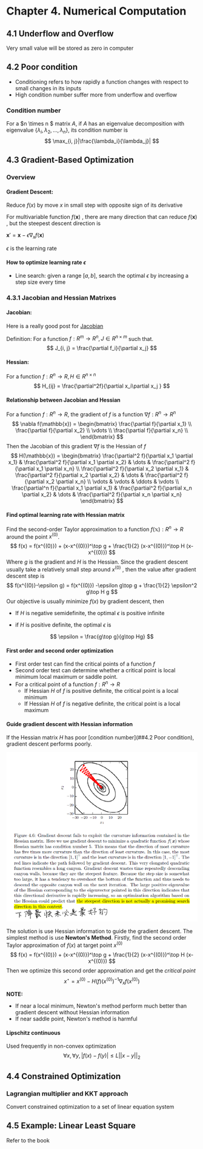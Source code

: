 # Chapter 4. Numerical Computation

## 4.1 Underflow and Overflow 

Very small value will be stored as zero in computer



## 4.2 Poor condition 

* Conditioning refers to how rapidly a function changes with respect to small changes in its inputs
* High condition number suffer more from underflow and overflow 



### Condition number

For a $n \times n $ matrix $A$, if $A$ has an eigenvalue decomposition with eigenvalue $\{\lambda_i, \lambda_2, \dots, \lambda_n\}$, its condition number is 
$$
\max_{i, j}|\frac{\lambda_i}{\lambda_j}|
$$



## 4.3 Gradient-Based Optimization 

### Overview

#### Gradient Descent:

Reduce $f(x)$ by move $x$ in small step with opposite sign of its derivative 

For multivariable function $f(\mathbf{x})$ , there are many direction that can reduce $f(\mathbf{x})$ , but the steepest descent direction is  

$\mathbf{x}' = \mathbf{x} - \epsilon \nabla_x f(\mathbf{x})$

$\epsilon$ is the learning rate 



#### How to optimize learning rate $\epsilon$ 

* Line search: given a range $[a, b]$, search the optimal $\epsilon$ by increasing a step size every time



### 4.3.1 Jacobian and Hessian Matrixes 

#### Jacobian:

Here is a really good post for [Jacobian](https://zhuanlan.zhihu.com/p/37306749)

Definition: For a function $f : R^m\to R^n, J\in R^{n\times m}$ such that. 
$$
J_{i, j} = \frac{\partial f_i}{\partial x_j}
$$



#### Hessian:

For a function $f: R^n \to R,  H\in R^{n\times n}$
$$
H_{ij} = \frac{\partial^2f}{\partial x_i\partial x_j }
$$

#### Relationship between Jacobian and Hessian

For a function $f: R^n \to R$, the gradient of $f$ is a function $\nabla f: R^n \to R^n$
$$
\nabla f(\mathbb{x}) = \begin{bmatrix}
	\frac{\partial f}{\partial x_1} \\
	\frac{\partial f}{\partial x_2} \\
	\vdots \\
	\frac{\partial f}{\partial x_n} \\
\end{bmatrix}
$$
Then the Jacobian of this gradient $\nabla f$ is the Hessian of $f$
$$
H(\mathbb{x}) = \begin{bmatrix}
\frac{\partial^2 f}{\partial x_1 \partial x_1} & \frac{\partial^2 f}{\partial x_1 \partial x_2} & \dots & \frac{\partial^2 f}{\partial x_1 \partial x_n}  \\
\frac{\partial^2 f}{\partial x_2 \partial x_1} & \frac{\partial^2 f}{\partial x_2 \partial x_2} & \dots & \frac{\partial^2 f}{\partial x_2 \partial x_n}  \\
\vdots & \vdots & \ddots & \vdots \\
\frac{\partial^n f}{\partial x_1 \partial x_1} & \frac{\partial^2 f}{\partial x_n \partial x_2} & \dots & \frac{\partial^2 f}{\partial x_n \partial x_n} 
\end{bmatrix}
$$

#### Find optimal learning rate with Hessian matrix

Find the second-order Taylor approximation to a function $f(\mathbb{x}): R^n \to R$ around the point $x^{(0)}$.
$$
f(x) = f(x^{(0)}) + (x-x^{(0)})^\top g  + \frac{1}{2} (x-x^{(0)})^\top H (x-x^{(0)})
$$
Where $g$ is the gradient and $H$ is the Hessian.  Since the gradient descent usually take a relatively small step around $x^{(0)}$ , then the value after gradient descent step is
$$
f(x^{(0)}-\epsilon g) = f(x^{(0)})  -\epsilon g\top g  + \frac{1}{2} \epsilon^2 g\top H g
$$
Our objective is usually minimize $f(x)$ by gradient descent, then

* If $H$ is negative semidefinite, the optimal $\epsilon$ is positive infinite 

* if $H$ is positive definite, the optimal $\epsilon$ is  

$$
\epsilon = \frac{g\top g}{g\top Hg}
$$





#### First order and second order optimization

* First order test can find the critical points of a function $f$ 
* Second order test can determine whether a critical point is local minimum local maximum or saddle point.
* For a critical point of a function $f: R^n \to R$ 
  * If Hessian $H$ of $f$ is positive definite, the critical point is a local minimum
  * If Hessian $H$ of $f$ is negative definite, the critical point is a local maximum 


#### Guide gradient descent with Hessian information

If the Hessian matrix $H$ has poor [condition number](##4.2 Poor condition), gradient descent performs poorly.

![Poor condition number example](images/4_1.png)

The solution is use Hessian information to guide the gradient descent. The simplest method is use **Newton's Method**. Firstly, find the second order Taylor approximation of $f(x)$ at target point $x^{(0)}$ 
$$
f(x) = f(x^{(0)}) + (x-x^{(0)})^\top g  + \frac{1}{2} (x-x^{(0)})^\top H (x-x^{(0)})
$$
Then we optimize this second order approximation and get the *critical point* 
$$
x^\star  = x^{(0)} - H(f)(x^{(0)}) ^{-1} \nabla_xf(x^{(0)})
$$

**NOTE:**

* If near a local minimum, Newton's method perform much better than gradient descent without Hessian information 
* If near saddle point, Newton's method is harmful 



#### Lipschitz continuous 

Used frequently in non-convex optimization 
$$
\forall x, \forall y, |f(x) - f(y)| \leq \mathit{L}||x-y||_2
$$


## 4.4 Constrained Optimization

### Lagrangian multiplier and KKT approach

Convert constrained optimization to a set of linear equation system





## 4.5 Example: Linear Least Square 

Refer to the book